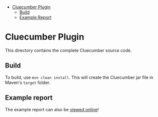 <!-- START doctoc generated TOC please keep comment here to allow auto update -->
<!-- DON'T EDIT THIS SECTION, INSTEAD RE-RUN doctoc TO UPDATE -->


- [Cluecumber Plugin](#cluecumber-plugin)
  - [Build](#build)
  - [Example Report](#example-report)

<!-- END doctoc generated TOC please keep comment here to allow auto update -->

# Cluecumber Plugin

This directory contains the complete Cluecumber source code.

## Build

To build, use `mvn clean install`. This will create the Cluecumber jar file in Maven's `target` folder.

## Example report

The example report can also be [viewed online](http://tech.trivago.com/cluecumber-report-plugin/)!